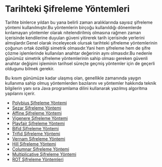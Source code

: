 Tarihteki Şifreleme Yöntemleri
========

Tarihte binlerce yıldan bu yana belirli zaman aralıklarında sayısız şifreleme yöntemi kullanılmıştır.Bu yöntemlerin birçoğu kullanıldığı dönemlerde kırılamayan yöntemler olarak nitelendirilmiş olmasına rağmen zaman içerisinde kendilerine duyulan güveni yitirerek tarih içerisinde yerlerini almışlardır.Genel olarak inceleyecek olursak tarihteki şifreleme yöntemlerinin çoğunun ortak özelliği simetrik olmasıdır.Yani hem şifreleme hem de şifre çözme işlemlerinde kullanılan anahtar değerinin aynı olmasıdır.Bu nedenle günümüz simetrik şifreleme yöntemlerinin sahip olması gereken güvenli anahtar değişimi işleminin tarihsel süreçte geçmiş yöntemler için de geçerli oldugunu bilmek gerekir.

Bu kısım günümüze kadar ulaşmış olan, genellikle zamanında yaygın kullanıma sahip olmuş yöntemlerden bazılarını ve yöntemler hakkında teknik bilgilerin yanı sıra Java programlama dilini kullanarak yazılmış algoritma yapılarını içerir.

* <a href = "Polybius Square Cipher"> Polybius Şifreleme Yöntemi </a>
* <a href = "Caesar Cipher"> Sezar Şifreleme Yöntemi </a>
* <a href = "Affine Cipher"> Affine Şifreleme Yöntemi </a>
* <a href = "Vigenere Cipher"> Vigenere Şifreleme Yöntemi </a>
* <a href = "Playfair Cipher"> Playfair Şifreleme Yöntemi </a>
* <a href = "Bifid Cipher"> Bifid Şifreleme Yöntemi </a>
* <a href = "Trifid Cipher"> Trifid Şifreleme Yöntemi </a>
* <a href = "Vernam Cipher"> Vernam Şifreleme Yöntemi </a>
* <a href = "Hill Cipher"> Hill Şifreleme Yöntemi </a>
* <a href = "Columnar Cipher"> Columnar Şifreleme Yöntemi </a>
* <a href = "Multiplicative Cipher"> Multiplicative Şifreleme Yöntemi </a>
* <a href = "ROT Ciphers"> ROT Şifreleme Yöntemleri </a>

